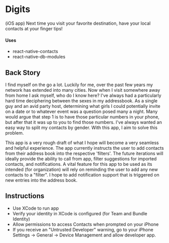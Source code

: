 # Digits
(iOS app)
Next time you visit your favorite destination, have your local contacts at your finger tips!

#### Uses
- react-native-contacts
- react-native-db-modules

## Back Story
I find myself on the go a lot. Luckily for me, over the past few years my network has extended into many cities. Now when I visit somewhere away from home I ask myself, who do I know here? I've always had a particularly hard time deciphering between the sexes in my addressbook. As a single guy and an avid party host, determining what girls I could potentially invite on a date or to whatever event was a question posed many a night. Many would argue that step 1 is to have those particular numbers in your phone, but after that it was up to you to find those numbers. I've always wanted an easy way to split my contacts by gender. With this app, I aim to solve this problem. 

This app is a very rough draft of what I hope will become a very seamless and helpful experience. The app currently instructs the user to add contacts from their address book into the respective 'filters'. The future iterations will ideally provide the ability to call from app, filter suggestions for imported contacts, and notifications. A vital feature for this app to be used as its intended (for organization) will rely on reminding the user to add any new contacts to a "filter". I hope to add notification support that is triggered on new entries into the address book.

## Instructions
- Use XCode to run app
- Verify your identity in XCode is configured (for Team and Bundle Identity)
- Allow permissions to access Contacts when prompted on your iPhone
- If you receive an "Untrusted Developer" warning, go to your iPhone Settings -> General -> Device Management and allow developer app.

